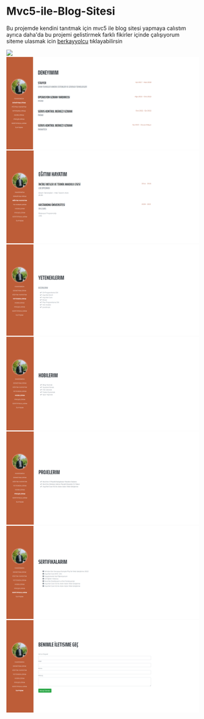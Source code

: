 # Mvc5-ile-Blog-Sitesi
Bu projemde kendini tanıtmak için mvc5 ile blog sitesi yapmaya calıstım ayrıca  daha'da bu projemi gelistirmek farklı fikirler içinde çalışıyorum <br>
siteme ulasmak icin <a href="https://berkayyolcu.com/">berkayyolcu</a> tıklayabilirsin
<br>

<img src="https://github.com/Berkayyolcu/Mvc5-ile-Blog-Sitesi/blob/main/screenshot/hakk%C4%B1mda.PNG" width="auto">
<br>

<img src="https://github.com/Berkayyolcu/Mvc5-ile-Blog-Sitesi/blob/main/screenshot/deneyim.PNG" width="auto">
<br>

<img src="https://github.com/Berkayyolcu/Mvc5-ile-Blog-Sitesi/blob/main/screenshot/eğitim.PNG" width="auto">
<br>

<img src="https://github.com/Berkayyolcu/Mvc5-ile-Blog-Sitesi/blob/main/screenshot/yetenek.PNG" width="auto">
<br>

<img src="https://github.com/Berkayyolcu/Mvc5-ile-Blog-Sitesi/blob/main/screenshot/hobilerim.PNG" width="auto">
<br>

<img src="https://github.com/Berkayyolcu/Mvc5-ile-Blog-Sitesi/blob/main/screenshot/projelerim.PNG" width="auto">
<br>

<img src="https://github.com/Berkayyolcu/Mvc5-ile-Blog-Sitesi/blob/main/screenshot/sertifikalarım.PNG" width="auto">
<br>

<img src="https://github.com/Berkayyolcu/Mvc5-ile-Blog-Sitesi/blob/main/screenshot/iletisim.PNG" width="auto">
<br>



